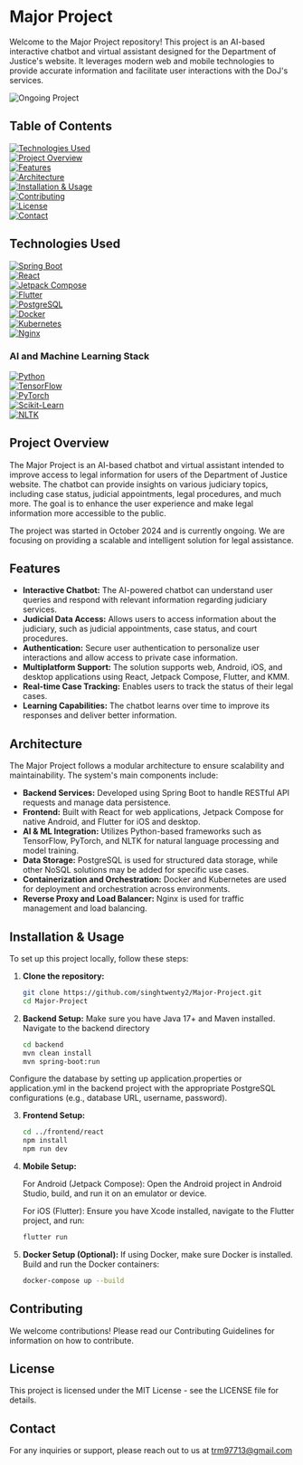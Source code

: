 # Major Project

Welcome to the Major Project repository! This project is an AI-based interactive chatbot and virtual assistant designed for the Department of Justice's website. It leverages modern web and mobile technologies to provide accurate information and facilitate user interactions with the DoJ's services.

![Ongoing Project](https://img.shields.io/badge/Status-Ongoing-blue?style=flat-square)

## Table of Contents

[![Technologies Used](https://img.shields.io/badge/Technologies%20Used-4CAF50?style=flat-square)](#technologies-used)  
[![Project Overview](https://img.shields.io/badge/Project%20Overview-2196F3?style=flat-square)](#project-overview)  
[![Features](https://img.shields.io/badge/Features-9C27B0?style=flat-square)](#features)  
[![Architecture](https://img.shields.io/badge/Architecture-FF9800?style=flat-square)](#architecture)  
[![Installation & Usage](https://img.shields.io/badge/Installation-673AB7?style=flat-square)](#installation)   
[![Contributing](https://img.shields.io/badge/Contributing-FFC107?style=flat-square)](#contributing)  
[![License](https://img.shields.io/badge/License-795548?style=flat-square)](#license)  
[![Contact](https://img.shields.io/badge/Contact-8BC34A?style=flat-square)](#contact)

## Technologies Used

[![Spring Boot](https://img.shields.io/badge/Spring%20Boot-6DB33F?style=flat-square&logo=spring-boot&logoColor=white)](https://spring.io/projects/spring-boot)  
[![React](https://img.shields.io/badge/React-61DAFB?style=flat-square&logo=react&logoColor=black)](https://reactjs.org/)  
[![Jetpack Compose](https://img.shields.io/badge/Jetpack%20Compose-4285F4?style=flat-square&logo=jetpack-compose&logoColor=white)](https://developer.android.com/jetpack/compose)  
[![Flutter](https://img.shields.io/badge/Flutter-02569B?style=flat-square&logo=flutter&logoColor=white)](https://flutter.dev/)  
[![PostgreSQL](https://img.shields.io/badge/PostgreSQL-5586A4?style=flat-square&logo=postgresql&logoColor=white)](https://www.postgresql.org/)  
[![Docker](https://img.shields.io/badge/Docker-3C3C3D?style=flat-square&logo=docker&logoColor=white)](https://www.docker.com/)  
[![Kubernetes](https://img.shields.io/badge/Kubernetes-326CE5?style=flat-square&logo=kubernetes&logoColor=white)](https://kubernetes.io/)  
[![Nginx](https://img.shields.io/badge/Nginx-009639?style=flat-square&logo=nginx&logoColor=white)](https://www.nginx.com/)  

### AI and Machine Learning Stack
[![Python](https://img.shields.io/badge/Python-3776AB?style=flat-square&logo=python&logoColor=white)](https://www.python.org/)  
[![TensorFlow](https://img.shields.io/badge/TensorFlow-FF6F00?style=flat-square&logo=tensorflow&logoColor=white)](https://www.tensorflow.org/)  
[![PyTorch](https://img.shields.io/badge/PyTorch-EE4C2C?style=flat-square&logo=pytorch&logoColor=white)](https://pytorch.org/)  
[![Scikit-Learn](https://img.shields.io/badge/Scikit--Learn-F7931E?style=flat-square&logo=scikit-learn&logoColor=white)](https://scikit-learn.org/)  
[![NLTK](https://img.shields.io/badge/NLTK-4B8BBE?style=flat-square&logo=python&logoColor=white)](https://www.nltk.org/)  

## Project Overview

The Major Project is an AI-based chatbot and virtual assistant intended to improve access to legal information for users of the Department of Justice website. The chatbot can provide insights on various judiciary topics, including case status, judicial appointments, legal procedures, and much more. The goal is to enhance the user experience and make legal information more accessible to the public.

The project was started in October 2024 and is currently ongoing. We are focusing on providing a scalable and intelligent solution for legal assistance.

## Features

- **Interactive Chatbot:** The AI-powered chatbot can understand user queries and respond with relevant information regarding judiciary services.
- **Judicial Data Access:** Allows users to access information about the judiciary, such as judicial appointments, case status, and court procedures.
- **Authentication:** Secure user authentication to personalize user interactions and allow access to private case information.
- **Multiplatform Support:** The solution supports web, Android, iOS, and desktop applications using React, Jetpack Compose, Flutter, and KMM.
- **Real-time Case Tracking:** Enables users to track the status of their legal cases.
- **Learning Capabilities:** The chatbot learns over time to improve its responses and deliver better information.

## Architecture

The Major Project follows a modular architecture to ensure scalability and maintainability. The system's main components include:

- **Backend Services:** Developed using Spring Boot to handle RESTful API requests and manage data persistence.
- **Frontend:** Built with React for web applications, Jetpack Compose for native Android, and Flutter for iOS and desktop.
- **AI & ML Integration:** Utilizes Python-based frameworks such as TensorFlow, PyTorch, and NLTK for natural language processing and model training.
- **Data Storage:** PostgreSQL is used for structured data storage, while other NoSQL solutions may be added for specific use cases.
- **Containerization and Orchestration:** Docker and Kubernetes are used for deployment and orchestration across environments.
- **Reverse Proxy and Load Balancer:** Nginx is used for traffic management and load balancing.

## Installation & Usage

To set up this project locally, follow these steps:

1. **Clone the repository:**
   ```bash
   git clone https://github.com/singhtwenty2/Major-Project.git
   cd Major-Project

2. **Backend Setup:**
   Make sure you have Java 17+ and Maven installed.
   Navigate to the backend directory
     ```bash
     cd backend
     mvn clean install
     mvn spring-boot:run
  Configure the database by setting up application.properties or application.yml in the backend project with the appropriate PostgreSQL configurations (e.g., database URL, username, 
  password).

3. **Frontend Setup:**
   ```bash
   cd ../frontend/react
   npm install
   npm run dev

4. **Mobile Setup:**

   For Android (Jetpack Compose):
   Open the Android project in Android Studio, build, and run it on an emulator or device.

   For iOS (Flutter):
   Ensure you have Xcode installed, navigate to the Flutter project, and run:
   ```bash
   flutter run

6. **Docker Setup (Optional):**
   If using Docker, make sure Docker is installed.
   Build and run the Docker containers:
   ```bash
   docker-compose up --build


## Contributing

We welcome contributions! Please read our Contributing Guidelines for information on how to contribute.

## License

This project is licensed under the MIT License - see the LICENSE file for details.

## Contact

For any inquiries or support, please reach out to us at trm97713@gmail.com
